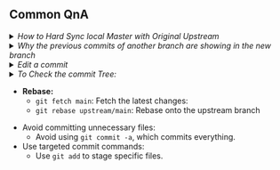 ## Common QnA

<details>
<summary>
<em>How to Hard Sync local Master with Original Upstream</em>
</summary>

Follow these steps in your main branch
(upstream" is the original repository and "origin" is the fork one) :
- `git checkout main`
- `git pull upstream main`
- `git reset --hard upstream/main`
- `git push origin main --force`
</details>

<details>
<summary>
<em>Why the previous commits of another branch are showing in the new branch</em>
</summary>

When you create a new branch from a particular branch, you'll start from the point where that branch currently is. So all commit history will be there in the new branch as well.

![image showing the working of branches](https://github.com/rushil-b-patel/wanderlust/assets/96254453/1689fdd3-8ee5-4c29-9b69-f2eeed67f96e)

A good rule of thumb is to always create a new branch from the branch that you intend to eventually merge the new branch into (main branch). So if D is intended to be merged into main at some future point in time, create it from the current tip of main.

for more details refer this [blog](https://www.reddit.com/r/git/comments/l7epj0/why_does_my_new_branch_contain_commits_from/)
</details>

<details>
<summary>
<em>Edit a commit</em>
</summary>

  1. `git add `: Add new changes
  2. `git commit --amend --no-edit`: it will combine the new staged files to the last commit.
  
**or**

When calling git reset, you need to specify the commit to reset to or you can specify an ancestor of HEAD, the current commit, using the tilde (~) suffix.
- `git add .`
- `git commit -m "This commit is a mistake"`
- `git reset HEAD~`
- `git add main.py # need to re-add files after reset`
- `git commit -m "This commit corrects the mistake"`

To undo the last two commits, use the commands:
- `git add .`
- `git commit -m "This commit is a mistake"`
- `// make changes`
- `git add .`
- `git commit -m "This commit is another mistake"`
- `git reset HEAD~2`
- `git add .`
- `git commit -m "this commit corrects both mistakes"`

for more info refer this [blog](https://sentry.io/answers/undo-the-most-recent-local-git-commits/)

**or**

- `git commit --amend -m "New commit message"`: it will chnage the last commit message
  ![git ammend showcase](https://github.com/rushil-b-patel/wanderlust/assets/96254453/4c5e73b1-e466-42b4-9053-d7044be4a50e)
for more info, watch this [video](https://www.youtube.com/watch?v=q53umU5vMkk)
</details>


<details>
<summary>
<em>To Check the commit Tree:</em>
</summary>

- Run `gitk` or `gitk --all` to visualize the commit tree.
- `git log` show commit logs.
</details>

-   **Rebase:**
    - `git fetch main`: Fetch the latest changes: 
    - `git rebase upstream/main`: Rebase onto the upstream branch
</details>


- Avoid committing unnecessary files:
    - Avoid using `git commit -a`, which commits everything.
- Use targeted commit commands:
    - Use `git add` to stage specific files.
